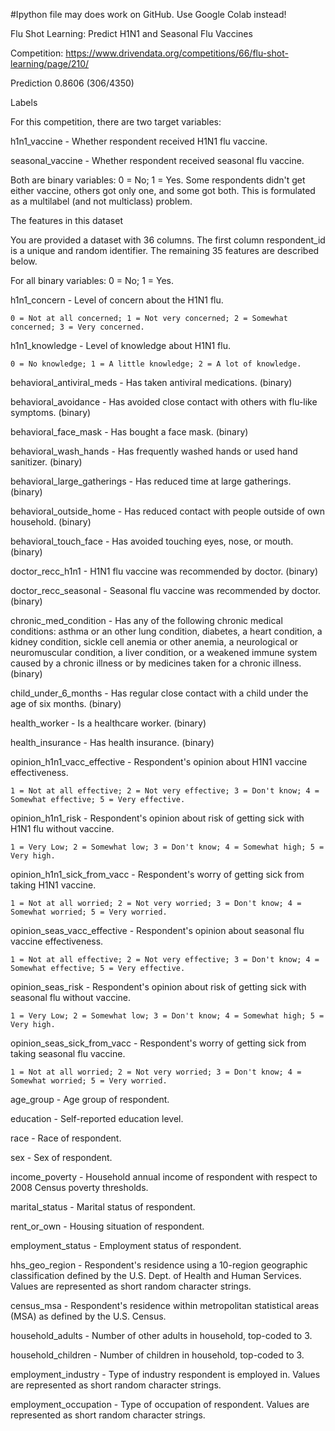 #Ipython file may does work on GitHub. Use Google Colab instead! 




Flu Shot Learning: Predict H1N1 and Seasonal Flu Vaccines

Competition: https://www.drivendata.org/competitions/66/flu-shot-learning/page/210/

Prediction 0.8606 (306/4350)

Labels

For this competition, there are two target variables:

  h1n1_vaccine - Whether respondent received H1N1 flu vaccine.
  
  seasonal_vaccine - Whether respondent received seasonal flu vaccine.
  
Both are binary variables: 0 = No; 1 = Yes. Some respondents didn't get either vaccine, others got only one, and some got both. This is formulated as a multilabel (and not multiclass) problem.


The features in this dataset

You are provided a dataset with 36 columns. The first column respondent_id is a unique and random identifier. The remaining 35 features are described below.

For all binary variables: 0 = No; 1 = Yes.

  h1n1_concern - Level of concern about the H1N1 flu.
  
    0 = Not at all concerned; 1 = Not very concerned; 2 = Somewhat concerned; 3 = Very concerned.
    
  h1n1_knowledge - Level of knowledge about H1N1 flu.
  
    0 = No knowledge; 1 = A little knowledge; 2 = A lot of knowledge.
    
  behavioral_antiviral_meds - Has taken antiviral medications. (binary)
  
  behavioral_avoidance - Has avoided close contact with others with flu-like symptoms. (binary)
  
  behavioral_face_mask - Has bought a face mask. (binary)
  
  behavioral_wash_hands - Has frequently washed hands or used hand sanitizer. (binary)
  
  behavioral_large_gatherings - Has reduced time at large gatherings. (binary)
  
  behavioral_outside_home - Has reduced contact with people outside of own household. (binary)
  
  behavioral_touch_face - Has avoided touching eyes, nose, or mouth. (binary)
  
  doctor_recc_h1n1 - H1N1 flu vaccine was recommended by doctor. (binary)
  
  doctor_recc_seasonal - Seasonal flu vaccine was recommended by doctor. (binary)
  
  chronic_med_condition - Has any of the following chronic medical conditions: asthma or an other lung condition, diabetes, a heart condition, a kidney     condition, sickle cell anemia or other anemia, a neurological or neuromuscular condition, a liver condition, or a weakened immune system caused by a     chronic illness or by medicines taken for a chronic illness. (binary)
  
  child_under_6_months - Has regular close contact with a child under the age of six months. (binary)
  
  health_worker - Is a healthcare worker. (binary)
  
  health_insurance - Has health insurance. (binary)
  
  opinion_h1n1_vacc_effective - Respondent's opinion about H1N1 vaccine effectiveness.
  
    1 = Not at all effective; 2 = Not very effective; 3 = Don't know; 4 = Somewhat effective; 5 = Very effective.
    
  opinion_h1n1_risk - Respondent's opinion about risk of getting sick with H1N1 flu without vaccine.
  
    1 = Very Low; 2 = Somewhat low; 3 = Don't know; 4 = Somewhat high; 5 = Very high.
    
  opinion_h1n1_sick_from_vacc - Respondent's worry of getting sick from taking H1N1 vaccine.
  
    1 = Not at all worried; 2 = Not very worried; 3 = Don't know; 4 = Somewhat worried; 5 = Very worried.
    
  opinion_seas_vacc_effective - Respondent's opinion about seasonal flu vaccine effectiveness.
  
    1 = Not at all effective; 2 = Not very effective; 3 = Don't know; 4 = Somewhat effective; 5 = Very effective.
    
  opinion_seas_risk - Respondent's opinion about risk of getting sick with seasonal flu without vaccine.
  
    1 = Very Low; 2 = Somewhat low; 3 = Don't know; 4 = Somewhat high; 5 = Very high.
    
  opinion_seas_sick_from_vacc - Respondent's worry of getting sick from taking seasonal flu vaccine.
  
    1 = Not at all worried; 2 = Not very worried; 3 = Don't know; 4 = Somewhat worried; 5 = Very worried.
    
  age_group - Age group of respondent.
  
  education - Self-reported education level.
  
  race - Race of respondent.
  
  sex - Sex of respondent.
  
  income_poverty - Household annual income of respondent with respect to 2008 Census poverty thresholds.
  
  marital_status - Marital status of respondent.
  
  rent_or_own - Housing situation of respondent.
  
  employment_status - Employment status of respondent.
  
  hhs_geo_region - Respondent's residence using a 10-region geographic classification defined by the U.S. Dept. of Health and Human Services. Values are   represented as short random character strings.
  
  census_msa - Respondent's residence within metropolitan statistical areas (MSA) as defined by the U.S. Census.
  
  household_adults - Number of other adults in household, top-coded to 3.
  
  household_children - Number of children in household, top-coded to 3.
  
  employment_industry - Type of industry respondent is employed in. Values are represented as short random character strings.
  
  employment_occupation - Type of occupation of respondent. Values are represented as short random character strings.
  

